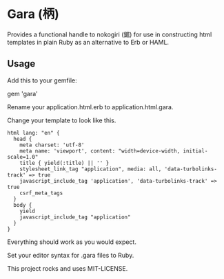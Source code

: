 # Gara (柄)

Provides a functional handle to nokogiri (鋸) for use in constructing html templates in plain Ruby as an alternative to Erb or HAML.

## Usage

Add this to your gemfile:

  gem 'gara'

Rename your application.html.erb to application.html.gara.

Change your template to look like this.

    html lang: "en" {
      head {
        meta charset: 'utf-8'
        meta name: 'viewport', content: "width=device-width, initial-scale=1.0"
        title { yield(:title) || '' }
        stylesheet_link_tag "application", media: all, 'data-turbolinks-track' => true
        javascript_include_tag 'application', 'data-turbolinks-track' => true
        csrf_meta_tags
      }
      body {
        yield
        javascript_include_tag "application"
      }
    }

Everything should work as you would expect.

Set your editor syntax for .gara files to Ruby.

This project rocks and uses MIT-LICENSE.
